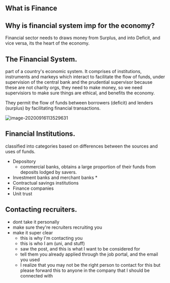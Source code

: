 ## What is Finance





## Why is financial system imp for the economy?

Financial sector needs to draws money from Surplus, and into Deficit, and vice versa, its the heart of the economy. 





## The Financial System.

part of a country's economic system. It comprises of institutions, instruments and markeys which interact to facilitate the flow of funds, under supervision of the central bank and the prudential supervisor because these are not charity orgs, they need to make money, so we need supervisiors to make sure things are ethical, and benefits the economy.

They permit the flow of funds between borrowers (deficit) and lenders (surplus) by facilitating financial transactions.

![image-20200916113529631](C:\Users\subra\AppData\Roaming\Typora\typora-user-images\image-20200916113529631.png)





## Financial Institutions.

classified into categories based on differences between the sources and uses of funds.

* Depository
	* commercial banks, obtains a large proportion of their funds from deposits lodged by savers. 
* Investment banks and merchant banks
	* 
* Contractual savings institutions
* Finance companies
* Unit trust









## Contacting recruiters.

* dont take it personally
* make sure they're recruiters recruiting you
* make it super clear 
	* this is why I'm contacting you
	* this is who I am (uni, and stuff)
	* saw the post, and this is what I want to be considered for
	* tell them you already applied through the job portal, and the email you used
	* I realize that  you may not be the right person to contact for this but please forward this to anyone in the company that I should be connected with


